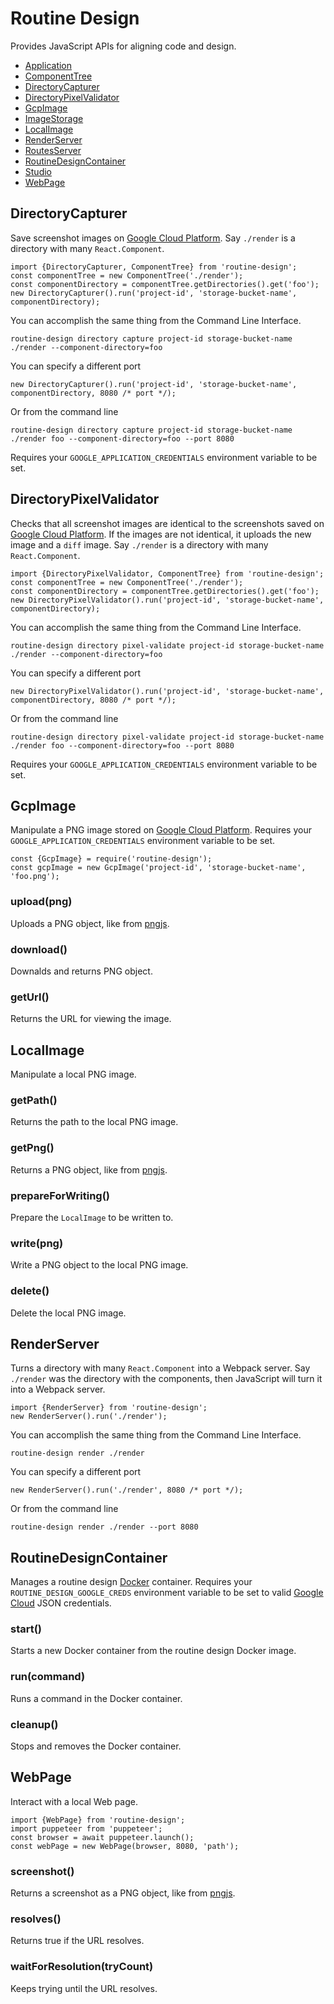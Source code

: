 # Routine Design

Provides JavaScript APIs for aligning code and design.

* [Application](./application/README.md)
* [ComponentTree](./component-tree/README.md)
* [DirectoryCapturer](#directorycapturer)
* [DirectoryPixelValidator](#directorypixelvalidator)
* [GcpImage](#gcpimage)
* [ImageStorage](./image-storage/README.md)
* [LocalImage](#localimage)
* [RenderServer](#renderserver)
* [RoutesServer](./routes-server/README.md)
* [RoutineDesignContainer](#routinedesigncontainer)
* [Studio](./studio/README.md)
* [WebPage](#webpage)

## DirectoryCapturer

Save screenshot images on [Google Cloud Platform](https://cloud.google.com/). Say `./render` is a directory with many `React.Component`.

```
import {DirectoryCapturer, ComponentTree} from 'routine-design';
const componentTree = new ComponentTree('./render');
const componentDirectory = componentTree.getDirectories().get('foo');
new DirectoryCapturer().run('project-id', 'storage-bucket-name', componentDirectory);
```

You can accomplish the same thing from the Command Line Interface.
```
routine-design directory capture project-id storage-bucket-name ./render --component-directory=foo 
```

You can specify a different port
```
new DirectoryCapturer().run('project-id', 'storage-bucket-name', componentDirectory, 8080 /* port */);
```

Or from the command line 
```
routine-design directory capture project-id storage-bucket-name ./render foo --component-directory=foo --port 8080
```

Requires your `GOOGLE_APPLICATION_CREDENTIALS` environment variable to be set.


## DirectoryPixelValidator

Checks that all screenshot images are identical to the screenshots saved on [Google Cloud Platform](https://cloud.google.com/). If the images are not identical, it uploads the new image and a `diff` image. Say `./render` is a directory with many `React.Component`.

```
import {DirectoryPixelValidator, ComponentTree} from 'routine-design';
const componentTree = new ComponentTree('./render');
const componentDirectory = componentTree.getDirectories().get('foo');
new DirectoryPixelValidator().run('project-id', 'storage-bucket-name', componentDirectory);
```

You can accomplish the same thing from the Command Line Interface.
```
routine-design directory pixel-validate project-id storage-bucket-name ./render --component-directory=foo 
```

You can specify a different port
```
new DirectoryPixelValidator().run('project-id', 'storage-bucket-name', componentDirectory, 8080 /* port */);
```

Or from the command line 
```
routine-design directory pixel-validate project-id storage-bucket-name ./render foo --component-directory=foo --port 8080
```

Requires your `GOOGLE_APPLICATION_CREDENTIALS` environment variable to be set.

## GcpImage

Manipulate a PNG image stored on [Google Cloud Platform](https://cloud.google.com/). Requires your `GOOGLE_APPLICATION_CREDENTIALS` environment variable to be set.

```
const {GcpImage} = require('routine-design');
const gcpImage = new GcpImage('project-id', 'storage-bucket-name', 'foo.png');
```

### upload(png)

Uploads a PNG object, like from [pngjs](https://www.npmjs.com/package/pngjs).

### download()

Downalds and returns PNG object.

### getUrl()

Returns the URL for viewing the image.

## LocalImage

Manipulate a local PNG image. 

### getPath()

Returns the path to the local PNG image.

### getPng()

Returns a PNG object, like from [pngjs](https://www.npmjs.com/package/pngjs).

### prepareForWriting()

Prepare the `LocalImage` to be written to.

### write(png)

Write a PNG object to the local PNG image.

### delete()

Delete the local PNG image.

## RenderServer

Turns a directory with many `React.Component` into a Webpack server. Say `./render` was the directory with the components, then JavaScript will turn it into a Webpack server.
```
import {RenderServer} from 'routine-design';
new RenderServer().run('./render');
```

You can accomplish the same thing from the Command Line Interface. 
```
routine-design render ./render
```

You can specify a different port
```
new RenderServer().run('./render', 8080 /* port */);
```

Or from the command line 
```
routine-design render ./render --port 8080
```

## RoutineDesignContainer

Manages a routine design [Docker](https://www.docker.com/) container. Requires your `ROUTINE_DESIGN_GOOGLE_CREDS` environment variable to be set to valid [Google Cloud](https://cloud.google.com/) JSON credentials.

### start()

Starts a new Docker container from the routine design Docker image. 

### run(command)

Runs a command in the Docker container.

### cleanup()

Stops and removes the Docker container. 

## WebPage

Interact with a local Web page.

```
import {WebPage} from 'routine-design';
import puppeteer from 'puppeteer';
const browser = await puppeteer.launch();
const webPage = new WebPage(browser, 8080, 'path');
```

### screenshot()

Returns a screenshot as a PNG object, like from [pngjs](https://www.npmjs.com/package/pngjs).

### resolves()

Returns true if the URL resolves.

### waitForResolution(tryCount)

Keeps trying until the URL resolves. 
